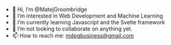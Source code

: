 - 👋 Hi, I’m @MatejGroombridge
- 👀 I’m interested in Web Development and Machine Learning
- 🌱 I’m currently learning Javascript and the Svelte framework
- 💞️ I’m not looking to collaborate on anything yet.
- 📫 How to reach me: mdpgbusiness@gmail.com
